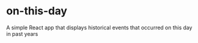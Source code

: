 # on-this-day
A simple React app that displays historical events that occurred on this day in past years
